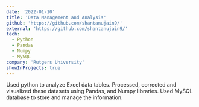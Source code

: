 ```yaml
---
date: '2022-01-10'
title: 'Data Management and Analysis'
github: 'https://github.com/shantanujain9/'
external: 'https://github.com/shantanujain9/'
tech:
  - Python
  - Pandas
  - Numpy
  - MySQL
company: 'Rutgers University'
showInProjects: true
---
```


Used python to analyze Excel data tables. Processed, corrected and visualized these datasets using Pandas, and Numpy libraries. Used MySQL database to store and manage the information.
